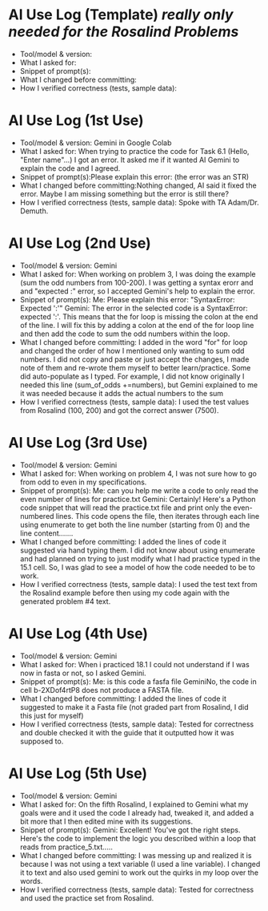 # AI Use Log (Template) *really only needed for the Rosalind Problems*
- Tool/model & version:
- What I asked for:
- Snippet of prompt(s):
- What I changed before committing:
- How I verified correctness (tests, sample data):
# AI Use Log (1st Use)
- Tool/model & version: Gemini in Google Colab
- What I asked for: When trying to practice the code for Task 6.1 (Hello, "Enter name"...) I got an error. It asked me if it wanted AI Gemini to
  explain the code and I agreed.
- Snippet of prompt(s):Please explain this error: (the error was an STR)
- What I changed before committing:Nothing changed, AI said it fixed the error. Maybe I am missing something but the error is still there?
- How I verified correctness (tests, sample data): Spoke with TA Adam/Dr. Demuth.
# AI Use Log (2nd Use) 
- Tool/model & version: Gemini
- What I asked for: When working on problem 3, I was doing the example (sum the odd numbers from 100-200). I was getting a syntax erorr and and "expected :" error, so I accepted Gemini's help to explain the error. 
- Snippet of prompt(s):
  Me: Please explain this error: "SyntaxError: Expected ':'"
  Gemini: The error in the selected code is a SyntaxError: expected ':'. This means that the for loop is missing the colon at the end of the line. I will fix this by adding a colon at the end of the for loop line and then add the code to sum the odd numbers within the loop.
- What I changed before committing: I added in the word "for" for loop and changed the order of how I mentioned only wanting to sum odd numbers. I did not copy and paste or just accept the changes, I made note of them and re-wrote them myself to better learn/practice. Some did auto-populate as I typed. For example, I did not know originally I needed this line (sum_of_odds +=numbers), but Gemini explained to me it was needed because it adds the actual numbers to the sum
- How I verified correctness (tests, sample data): I used the test values from Rosalind (100, 200) and got the correct answer (7500).
# AI Use Log (3rd Use) 
- Tool/model & version: Gemini
- What I asked for: When working on problem 4, I was not sure how to go from odd to even in my specifications. 
- Snippet of prompt(s):
  Me: can you help me write a code to only read the even number of lines for practice.txt
  Gemini: Certainly! Here's a Python code snippet that will read the practice.txt file and print only the even-numbered lines.
This code opens the file, then iterates through each line using enumerate to get both the line number (starting from 0) and the line content.......
- What I changed before committing: I added the lines of code it suggested via hand typing them. I did not know about using enumerate and had planned on trying to just modify what I had practice typed in the 15.1 cell. So, I was glad to see a model of how the code needed to be to work. 
- How I verified correctness (tests, sample data): I used the test text from the Rosalind example before then using my code again with the generated problem #4 text. 
# AI Use Log (4th Use) 
- Tool/model & version: Gemini
- What I asked for: When i practiced 18.1 I could not understand if I was now in fasta or not, so I asked Gemini.
- Snippet of prompt(s):
  Me: is this code a fasfa file
  GeminiNo, the code in cell b-2XDof4rtP8 does not produce a FASTA file.
- What I changed before committing: I added the lines of code it suggested to make it a Fasta file (not graded part from Rosalind, I did this just for myself)
- How I verified correctness (tests, sample data): Tested for correctness and double checked it with the guide that it outputted how it was supposed to.
# AI Use Log (5th Use) 
- Tool/model & version: Gemini
- What I asked for: On the fifth Rosalind, I explained to Gemini what my goals were and it used the code I already had, tweaked it, and added a bit more that I then edited mine with its suggestions. 
- Snippet of prompt(s):
  Gemini: Excellent! You've got the right steps. Here's the code to implement the logic you described within a loop that reads from practice_5.txt.....
- What I changed before committing: I was messing up and realized it is because I was not using a text variable (I used a line variable). I changed it to text and also used gemini to work out the quirks in my loop over the words. 
- How I verified correctness (tests, sample data): Tested for correctness and used the practice set from Rosalind. 
